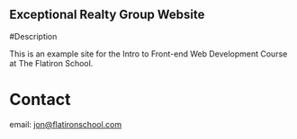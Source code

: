 Exceptional Realty Group Website
---

#Description

This is an example site for the Intro to Front-end Web Development Course at The Flatiron School.

# Contact

email: jon@flatironschool.com